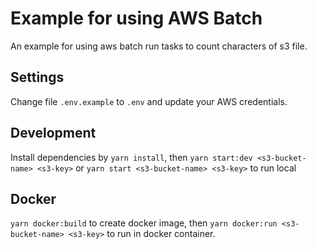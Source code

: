 # Example for using AWS Batch

An example for using aws batch run tasks to count characters of s3 file.

## Settings

Change file `.env.example` to `.env` and update your AWS credentials.

## Development

Install dependencies by `yarn install`, then `yarn start:dev <s3-bucket-name> <s3-key>` or `yarn start <s3-bucket-name> <s3-key>` to run local

## Docker

`yarn docker:build` to create docker image, then `yarn docker:run <s3-bucket-name> <s3-key>` to run in docker container.
